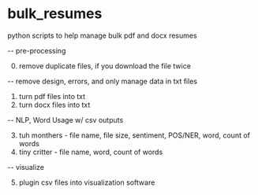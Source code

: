 # bulk_resumes
python scripts to help manage bulk pdf and docx resumes

-- pre-processing

0. remove duplicate files, if you download the file twice

-- remove design, errors, and only manage data in txt files

1. turn pdf files into txt
2. turn docx files into txt

-- NLP, Word Usage w/ csv outputs

3. tuh monthers - file name, file size, sentiment, POS/NER, word, count of words
4. tiny critter - file name, word, count of words

-- visualize

5. plugin csv files into visualization software
